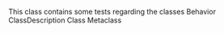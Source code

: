 This class contains some tests regarding the classes 
	Behavior
		ClassDescription
			Class
			Metaclass
	